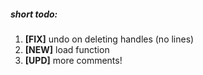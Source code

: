 ##### short todo:
1. __[FIX]__ undo on deleting handles (no lines)
2. __[NEW]__ load function
3. __[UPD]__ more comments!

